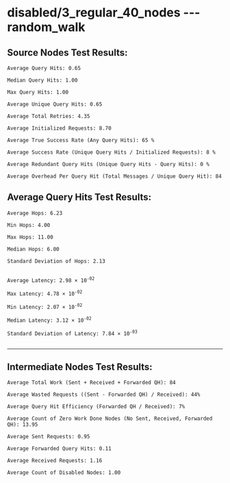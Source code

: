 # disabled/3_regular_40_nodes --- random_walk
## Source Nodes Test Results:
	Average Query Hits: 0.65

	Median Query Hits: 1.00

	Max Query Hits: 1.00

	Average Unique Query Hits: 0.65

	Average Total Retries: 4.35

	Average Initialized Requests: 8.70

	Average True Success Rate (Any Query Hits): 65 %

	Average Success Rate (Unique Query Hits / Initialized Requests): 8 %

	Average Redundant Query Hits (Unique Query Hits - Query Hits): 0 %

	Average Overhead Per Query Hit (Total Messages / Unique Query Hit): 84



## Average Query Hits Test Results:
<pre><code>Average Hops: 6.23

Min Hops: 4.00

Max Hops: 11.00

Median Hops: 6.00

Standard Deviation of Hops: 2.13


Average Latency: 2.98 × 10<sup>-02</sup>

Max Latency: 4.78 × 10<sup>-02</sup>

Min Latency: 2.07 × 10<sup>-02</sup>

Median Latency: 3.12 × 10<sup>-02</sup>

Standard Deviation of Latency: 7.84 × 10<sup>-03</sup>

</code></pre>

---------------------------------------------
## Intermediate Nodes Test Results:

	Average Total Work (Sent + Received + Forwarded QH): 84

	Average Wasted Requests ((Sent - Forwarded QH) / Received): 44%

	Average Query Hit Efficiency (Forwarded QH / Received): 7%

	Average Count of Zero Work Done Nodes (No Sent, Received, Forwarded QH): 13.95

	Average Sent Requests: 0.95

	Average Forwarded Query Hits: 0.11

	Average Received Requests: 1.16

	Average Count of Disabled Nodes: 1.00

